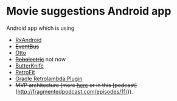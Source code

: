 # Movie suggestions Android app
Android app which is using 
* [RxAndroid](https://github.com/ReactiveX/RxAndroid)
* ~~[EventBus](https://github.com/greenrobot/EventBus)~~
* [Otto](http://square.github.io/otto/)
* ~~[Robolectric](https://github.com/robolectric/robolectric)~~ not now
* [ButterKnife](http://jakewharton.github.io/butterknife/)
* [RetroFit](http://square.github.io/retrofit/)
* [Gradle Retrolambda Plugin](https://github.com/evant/gradle-retrolambda)
* ~~MVP architecture (more [here](http://antonioleiva.com/mvp-android/) or in this [podcast]~~ (http://fragmentedpodcast.com/episodes/11/)).
